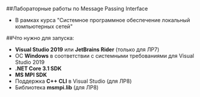 ##Лабораторные работы по Message Passing Interface
- В рамках курса "Системное программное обеспечение локальный компьютерных сетей"

##Что нужно для запуска:
- **Visual Studio 2019** или **JetBrains Rider** (только для ЛР7)
- ОС **Windows** в соответствии с системными требованиями для Visual Studio 2019
- **.NET Core 3.1 SDK**
- **MS MPI SDK**
- Поддержка **C++ CLI** в Visual Studio (для ЛР8)
- Библиотека **msmpi.lib** (для ЛР8)
